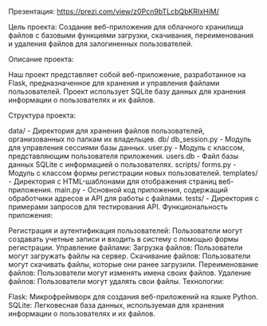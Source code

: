 Презентация: https://prezi.com/view/z0Pcn9bTLcbQbKRIxHiM/

Цель проекта: Создание веб-приложения для облачного хранилища файлов с базовыми функциями загрузки, скачивания, переименования и удаления файлов для залогиненных пользователей.

Описание проекта:

Наш проект представляет собой веб-приложение, разработанное на Flask, предназначенное для хранения и управления файлами пользователей. Проект использует SQLite базу данных для хранения информации о пользователях и их файлов.

Структура проекта:

data/ - Директория для хранения файлов пользователей, организованных по папкам их владельцев.
db/
db_session.py - Модуль для управления сессиями базы данных.
user.py - Модуль с классом, представляющим пользователя приложения.
users.db - Файл базы данных SQLite с информацией о пользователях.
scripts/
forms.py - Модуль с классом формы регистрации новых пользователей.
templates/ - Директория с HTML-шаблонами для отображения страниц веб-приложения.
main.py - Основной код приложения, содержащий обработчики адресов и API для работы с файлами.
tests/ - Директория с примерами запросов для тестирования API.
Функциональность приложения:

Регистрация и аутентификация пользователей: Пользователи могут создавать учетные записи и входить в систему с помощью формы регистрации.
Управление файлами:
Загрузка файлов: Пользователи могут загружать файлы на сервер.
Скачивание файлов: Пользователи могут скачивать файлы, которые они ранее загрузили.
Переименование файлов: Пользователи могут изменять имена своих файлов.
Удаление файлов: Пользователи могут удалять свои файлы.
Технологии:

Flask: Микрофреймворк для создания веб-приложений на языке Python.
SQLite: Легковесная база данных, используемая для хранения информации о пользователях и их файлов.
